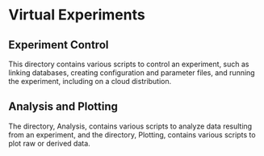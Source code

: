 # Virtual Experiments
## Experiment Control
This directory contains various scripts to control an experiment, such as linking databases, creating configuration and parameter files, and running the experiment, including on a cloud distribution.  
## Analysis and Plotting
The directory, Analysis, contains various scripts to analyze data resulting from an experiment, and the directory, Plotting, contains various scripts to plot raw or derived data. 
